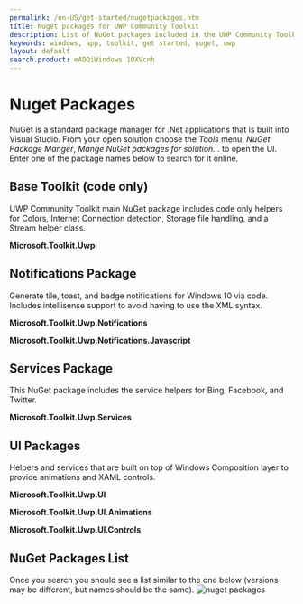```yaml
---
permalink: /en-US/get-started/nugetpackages.htm
title: Nuget packages for UWP Community Toolkit
description: List of NuGet packages included in the UWP Community Toolkit and what controls are included in each of them
keywords: windows, app, toolkit, get started, nuget, uwp
layout: default
search.product: eADQiWindows 10XVcnh
---
```


# Nuget Packages

NuGet is a standard package manager for .Net applications that is built into Visual Studio. From your open solution choose the *Tools* menu, *NuGet Package Manger*, *Mange NuGet packages for solution...* to open the UI.  Enter one of the package names below to search for it online.

## Base Toolkit (code only) 

UWP Community Toolkit main NuGet package includes code only helpers for Colors, Internet Connection detection, Storage file handling, and a Stream helper class.

**Microsoft.Toolkit.Uwp**

## Notifications Package

Generate tile, toast, and badge notifications for Windows 10 via code.  Includes intellisense support to avoid having to use the XML syntax.

**Microsoft.Toolkit.Uwp.Notifications**

**Microsoft.Toolkit.Uwp.Notifications.Javascript**

## Services Package
This NuGet package includes the service helpers for Bing, Facebook, and Twitter.

**Microsoft.Toolkit.Uwp.Services**

## UI Packages
Helpers and services that are built on top of Windows Composition layer to provide animations and XAML controls.

**Microsoft.Toolkit.Uwp.UI**

**Microsoft.Toolkit.Uwp.UI.Animations**

**Microsoft.Toolkit.Uwp.UI.Controls**

## NuGet Packages List
Once you search you should see a list similar to the one below (versions may be different, but names should be the same).
![nuget packages]({{site.baseurl}}/resources/images/NugetPackages.png "Nuget Packages")

